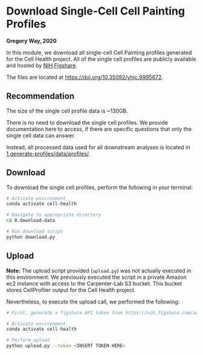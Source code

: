 # Download Single-Cell Cell Painting Profiles

**Gregory Way, 2020**

In this module, we download all single-cell Cell Painting profiles generated for the Cell Health project.
All of the single cell profiles are publicly available and hosted by [NIH Figshare](https://nih.figshare.com/).

The files are located at https://doi.org/10.35092/yhjc.9995672.

## Recommendation

The size of the single cell profile data is ~130GB.

There is no need to download the single cell profiles.
We provide documentation here to access, if there are specific questions that only the single cell data can answer.

Instead, all processed data used for all downstream analyses is located in [1.generate-profiles/data/profiles/](https://github.com/broadinstitute/cell-health/tree/master/1.generate-profiles/data/profiles).

## Download

To download the single cell profiles, perform the following in your terminal:

```bash
# Activate environment
conda activate cell-health

# Navigate to appropriate directory
cd 0.download-data

# Run download script
python download.py
```

## Upload

**Note:** The upload script provided (`upload.py`) was not actually executed in this environment.
We previously executed the script in a private Amazon ec2 instance with access to the Carpenter-Lab S3 bucket.
This bucket stores CellProfiler output for the Cell Health project.

Nevertheless, to execute the upload call, we performed the following:

```bash
# First, generate a figshare API token from https://nih.figshare.com/account/applications

# Activate environment
conda activate cell-health

# Perform upload
python upload.py --token <INSERT TOKEN HERE>
```
